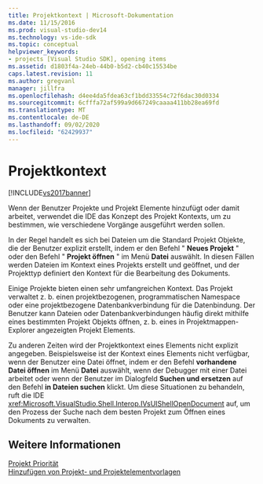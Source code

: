 ```yaml
---
title: Projektkontext | Microsoft-Dokumentation
ms.date: 11/15/2016
ms.prod: visual-studio-dev14
ms.technology: vs-ide-sdk
ms.topic: conceptual
helpviewer_keywords:
- projects [Visual Studio SDK], opening items
ms.assetid: d1803f4a-24eb-44b0-b5d2-cb40c15534be
caps.latest.revision: 11
ms.author: gregvanl
manager: jillfra
ms.openlocfilehash: d4ee4da5fdea63cf1bdd33554c72f6dac30d0334
ms.sourcegitcommit: 6cfffa72af599a9d667249caaaa411bb28ea69fd
ms.translationtype: MT
ms.contentlocale: de-DE
ms.lasthandoff: 09/02/2020
ms.locfileid: "62429937"
---
```

# <a name="project-context"></a>Projektkontext
[!INCLUDE[vs2017banner](../../includes/vs2017banner.md)]

Wenn der Benutzer Projekte und Projekt Elemente hinzufügt oder damit arbeitet, verwendet die IDE das Konzept des Projekt Kontexts, um zu bestimmen, wie verschiedene Vorgänge ausgeführt werden sollen.  
  
 In der Regel handelt es sich bei Dateien um die Standard Projekt Objekte, die der Benutzer explizit erstellt, indem er den Befehl " **Neues Projekt** " oder den Befehl " **Projekt öffnen** " im Menü **Datei** auswählt. In diesen Fällen werden Dateien im Kontext eines Projekts erstellt und geöffnet, und der Projekttyp definiert den Kontext für die Bearbeitung des Dokuments.  
  
 Einige Projekte bieten einen sehr umfangreichen Kontext. Das Projekt verwaltet z. b. einen projektbezogenen, programmatischen Namespace oder eine projektbezogene Datenbankverbindung für die Datenbindung. Der Benutzer kann Dateien oder Datenbankverbindungen häufig direkt mithilfe eines bestimmten Projekt Objekts öffnen, z. b. eines in Projektmappen-Explorer angezeigten Projekt Elements.  
  
 Zu anderen Zeiten wird der Projektkontext eines Elements nicht explizit angegeben. Beispielsweise ist der Kontext eines Elements nicht verfügbar, wenn der Benutzer eine Datei öffnet, indem er den Befehl **vorhandene Datei öffnen** im Menü **Datei** auswählt, wenn der Debugger mit einer Datei arbeitet oder wenn der Benutzer im Dialogfeld **Suchen und ersetzen** auf den Befehl **in Dateien suchen** klickt. Um diese Situationen zu behandeln, ruft die IDE <xref:Microsoft.VisualStudio.Shell.Interop.IVsUIShellOpenDocument> auf, um den Prozess der Suche nach dem besten Projekt zum Öffnen eines Dokuments zu verwalten.  
  
## <a name="see-also"></a>Weitere Informationen  
 [Projekt Priorität](../../extensibility/internals/project-priority.md)   
 [Hinzufügen von Projekt- und Projektelementvorlagen](../../extensibility/internals/adding-project-and-project-item-templates.md)
